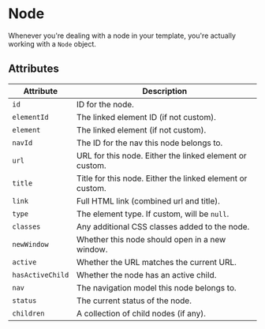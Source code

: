# Node

Whenever you're dealing with a node in your template, you're actually working with a `Node` object.

## Attributes

Attribute | Description
--- | ---
`id` | ID for the node.
`elementId` | The linked element ID (if not custom).
`element` | The linked element (if not custom).
`navId` | The ID for the nav this node belongs to.
`url` | URL for this node. Either the linked element or custom.
`title` | Title for this node. Either the linked element or custom.
`link` | Full HTML link (combined url and title).
`type` | The element type. If custom, will be `null`.
`classes` | Any additional CSS classes added to the node.
`newWindow` | Whether this node should open in a new window.
`active` | Whether the URL matches the current URL.
`hasActiveChild` | Whether the node has an active child.
`nav` | The navigation model this node belongs to.
`status` | The current status of the node.
`children ` | A collection of child nodes (if any).
